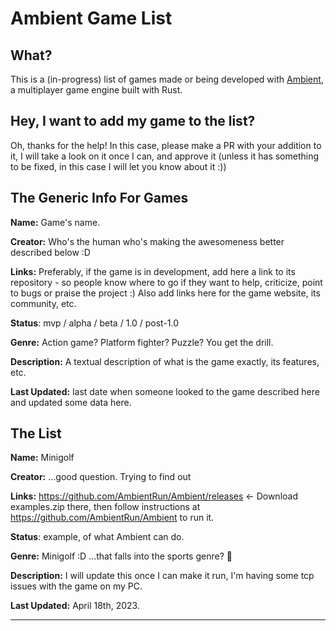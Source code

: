 # Ambient Game List

## What?

This is a (in-progress) list of games made or being developed with [Ambient](https://www.ambient.run/), a multiplayer game engine built with Rust.

## Hey, I want to add my game to the list?

Oh, thanks for the help! In this case, please make a PR with your addition to it, I will take a look on it once I can, and approve it (unless it has something to be fixed, in this case I will let you know about it :))

## The Generic Info For Games

**Name:** Game's name.

**Creator:** Who's the human who's making the awesomeness better described below :D

**Links:** Preferably, if the game is in development, add here a link to its repository - so people know where to go if they want to help, criticize, point to bugs or praise the project :) Also add links here for the game website, its community, etc.

**Status**: mvp / alpha / beta / 1.0 / post-1.0

**Genre:** Action game? Platform fighter? Puzzle? You get the drill.

**Description:** A textual description of what is the game exactly, its features, etc.

**Last Updated:** last date when someone looked to the game described here and updated some data here.

## The List

**Name:** Minigolf

**Creator:** ...good question. Trying to find out

**Links:** https://github.com/AmbientRun/Ambient/releases <- Download examples.zip there, then follow instructions at https://github.com/AmbientRun/Ambient to run it.

**Status**: example, of what Ambient can do.

**Genre:** Minigolf :D ...that falls into the sports genre? 🤔

**Description:** I will update this once I can make it run, I'm having some tcp issues with the game on my PC.

**Last Updated:** April 18th, 2023.

-----
